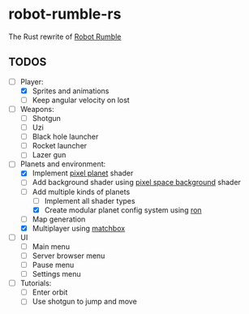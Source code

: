 # robot-rumble-rs

The Rust rewrite of [Robot Rumble](https://github.com/GaspardCulis/robot-rumble)

## TODOS

- [ ] Player:
  - [x] Sprites and animations
  - [ ] Keep angular velocity on lost
- [ ] Weapons:
  - [ ] Shotgun
  - [ ] Uzi
  - [ ] Black hole launcher
  - [ ] Rocket launcher
  - [ ] Lazer gun
- [ ] Planets and environment:
  - [x] Implement [pixel planet](https://deep-fold.itch.io/pixel-planet-generator) shader
  - [ ] Add background shader using [pixel space background](https://deep-fold.itch.io/space-background-generator) shader
  - [ ] Add multiple kinds of planets
    - [ ] Implement all shader types
    - [x] Create modular planet config system using [ron](https://github.com/ron-rs/ron)
  - [ ] Map generation
  - [x] Multiplayer using [matchbox](https://docs.rs/bevy_matchbox)
- [ ] UI
  - [ ] Main menu
  - [ ] Server browser menu
  - [ ] Pause menu
  - [ ] Settings menu
- [ ] Tutorials:
  - [ ] Enter orbit
  - [ ] Use shotgun to jump and move
